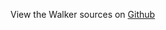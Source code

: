
<!--
FrozenIsBool False
-->

View the Walker sources on [Github](https://github.com/Ledoux/ShareYourSystem/tree/master/ShareYourSystem/Walkers/Installer)

